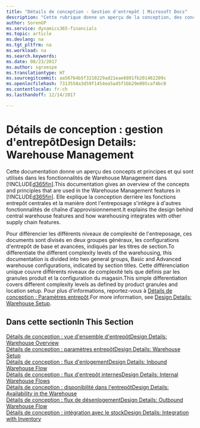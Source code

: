 ```yaml
---
title: "Détails de conception - Gestion d'entrepôt | Microsoft Docs"
description: "Cette rubrique donne un aperçu de la conception, des concepts et des principes associés aux fonctionnalités de gestion d'entrepôt dans Dynamics 365."
author: SorenGP
ms.service: dynamics365-financials
ms.topic: article
ms.devlang: na
ms.tgt_pltfrm: na
ms.workload: na
ms.search.keywords: 
ms.date: 08/23/2017
ms.author: sgroespe
ms.translationtype: HT
ms.sourcegitcommit: aa56764b5f3210229ad21eae6891fb201462209c
ms.openlocfilehash: 7313558a3d59f1454ea5a45f1bb29e095caf4bc0
ms.contentlocale: fr-ch
ms.lasthandoff: 12/14/2017

---
```

# <a name="design-details-warehouse-management"></a><span data-ttu-id="1d704-103">Détails de conception : gestion d'entrepôt</span><span class="sxs-lookup"><span data-stu-id="1d704-103">Design Details: Warehouse Management</span></span>
<span data-ttu-id="1d704-104">Cette documentation donne un aperçu des concepts et principes et qui sont utilisés dans les fonctionnalités de Warehouse Management dans [!INCLUDE[d365fin](includes/d365fin_md.md)].</span><span class="sxs-lookup"><span data-stu-id="1d704-104">This documentation gives an overview of the concepts and principles that are used in the Warehouse Management features in [!INCLUDE[d365fin](includes/d365fin_md.md)].</span></span> <span data-ttu-id="1d704-105">Elle explique la conception derrière les fonctions entrepôt centrales et la manière dont l'entreposage s'intègre à d'autres fonctionnalités de chaîne d'approvisionnement.</span><span class="sxs-lookup"><span data-stu-id="1d704-105">It explains the design behind central warehouse features and how warehousing integrates with other supply chain features.</span></span>  

<span data-ttu-id="1d704-106">Pour différencier les différents niveaux de complexité de l'entreposage, ces documents sont divisés en deux groupes généraux, les configurations d'entrepôt de base et avancées, indiqués par les titres de section.</span><span class="sxs-lookup"><span data-stu-id="1d704-106">To differentiate the different complexity levels of the warehousing, this documentation is divided into two general groups, Basic and Advanced warehouse configurations, indicated by section titles.</span></span> <span data-ttu-id="1d704-107">Cette différenciation unique couvre différents niveaux de complexité tels que définis par les granules produit et la configuration du magasin.</span><span class="sxs-lookup"><span data-stu-id="1d704-107">This simple differentiation covers different complexity levels as defined by product granules and location setup.</span></span> <span data-ttu-id="1d704-108">Pour plus d'informations, reportez\-vous à [Détails de conception : Paramètres entrepôt](design-details-warehouse-setup.md).</span><span class="sxs-lookup"><span data-stu-id="1d704-108">For more information, see [Design Details: Warehouse Setup](design-details-warehouse-setup.md).</span></span>  

## <a name="in-this-section"></a><span data-ttu-id="1d704-109">Dans cette section</span><span class="sxs-lookup"><span data-stu-id="1d704-109">In This Section</span></span>  
[<span data-ttu-id="1d704-110">Détails de conception : vue d'ensemble d'entrepôt</span><span class="sxs-lookup"><span data-stu-id="1d704-110">Design Details: Warehouse Overview</span></span>](design-details-warehouse-overview.md)  
[<span data-ttu-id="1d704-111">Détails de conception : paramètres entrepôt</span><span class="sxs-lookup"><span data-stu-id="1d704-111">Design Details: Warehouse Setup</span></span>](design-details-warehouse-setup.md)  
[<span data-ttu-id="1d704-112">Détails de conception : flux d'enlogement</span><span class="sxs-lookup"><span data-stu-id="1d704-112">Design Details: Inbound Warehouse Flow</span></span>](design-details-inbound-warehouse-flow.md)  
[<span data-ttu-id="1d704-113">Détails de conception : flux d'entrepôt internes</span><span class="sxs-lookup"><span data-stu-id="1d704-113">Design Details: Internal Warehouse Flows</span></span>](design-details-internal-warehouse-flows.md)  
[<span data-ttu-id="1d704-114">Détails de conception : disponibilité dans l'entrepôt</span><span class="sxs-lookup"><span data-stu-id="1d704-114">Design Details: Availability in the Warehouse</span></span>](design-details-availability-in-the-warehouse.md)  
[<span data-ttu-id="1d704-115">Détails de conception : flux de désenlogement</span><span class="sxs-lookup"><span data-stu-id="1d704-115">Design Details: Outbound Warehouse Flow</span></span>](design-details-outbound-warehouse-flow.md)  
[<span data-ttu-id="1d704-116">Détails de conception : intégration avec le stock</span><span class="sxs-lookup"><span data-stu-id="1d704-116">Design Details: Integration with Inventory</span></span>](design-details-integration-with-inventory.md)

